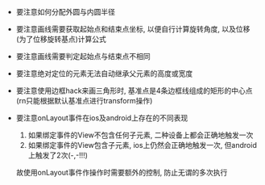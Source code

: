 * 要注意如何分配外圆与内圆半径
* 要注意画线需要获取起始点和结束点坐标, 以便自行计算旋转角度, 以及位移(为了位移旋转基点)计算公式
* 要注意画线需要判定起始点与结束点不相同
* 要注意绝对定位的元素无法自动继承父元素的高度或宽度
* 要注意使用边框hack来画三角形时, 基准点是4条边框线组成的矩形的中心点(rn只能根据默认基准点进行transform操作)
* 要注意onLayout事件在ios及android上存在的不同表现

  1. 如果绑定事件的View不包含任何子元素, 二种设备上都会正确地触发一次
  2. 如果绑定事件的View包含子元素, ios上仍然会正确地触发一次, 但android上触发了2次(-,-!!!)

  故使用onLayout事件作操作时需要额外的控制, 防止无谓的多次执行